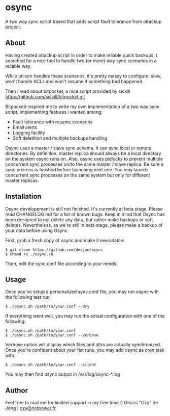osync
=====

A two way sync script based that adds script fault tolerance from obackup project.

## About

Having created obackup script in order to make reliable quick backups, i searched for a nice tool to handle two (or more) way sync scenarios in a reliable way.

While unison handles these scenarios, it's pretty messy to configure, slow, won't handle ACLs and won't resume if something bad happened.

Then i read about bitpocket, a nice script provided by sickill https://github.com/sickill/bitpocket.git

Bitpocked inspired me to write my own implementation of a two way sync script, implementing features i wanted among:
	
- Fault tolerance with resume scenarios	
- Email alerts	
- Logging facility
- Soft deletition and multiple backups handling

Osync uses a master / slave sync schema. It can sync local or remote directories. By definition, master replica should always be a local directory on the system osync runs on.
Also, osync uses pidlocks to prevent multiple concurrent sync processes on/to the same master / slave replica. Be sure a sync process is finished before launching next one.
You may launch concurrent sync processes on the same system but only for different master replicas.

## Installation

Osync developpment is still not finished. It's currently at beta stage. Please read CHANGELOG.md for a list of known bugs.
Keep in mind that Osync has been designed to not delete any data, but rather make backups or soft deletes.
Nevertheless, as we're still in beta stage, please make a backup of your data before using Osync.

First, grab a fresh copy of osync and make it executable:

	$ git clone https://github.com/deajan/osync
	$ chmod +x ./osync.sh

Then, edit the sync.conf file according to your needs.

## Usage

Once you've setup a personalized sync.conf file, you may run osync with the following test run:

	$ ./osync.sh /path/to/your.conf --dry

If everything went well, you may run the actual configuration with one of the following:

	$ ./osync.sh /path/to/your.conf
	$ ./osync.sh /path/to/your.conf --verbose

Verbose option will display which files and attrs are actually synchronized.
Once you're confident about your fist runs, you may add osync as cron task with:

	$ ./osync.sh /path/to/your.conf --silent

You may then find osync output in /var/log/osync-*.log

## Author

Feel free to mail me for limited support in my free time :)
Orsiris "Ozy" de Jong | ozy@netpower.fr

